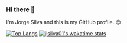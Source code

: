 ### Hi there 👋

I'm Jorge Silva and this is my GitHub profile. 😊 

[![Top Langs](https://github-readme-stats.vercel.app/api/top-langs/?username=jlsilva01&layout=compact)](https://github.com/jlsilva01/github-readme-stats)
[![jlsilva01's wakatime stats](https://github-readme-stats.vercel.app/api/wakatime?username=jlsilva01)](https://github.com/jlsilva01/github-readme-stats)
